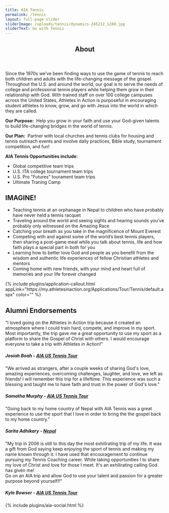 ```yaml
---
title: AIA Tennis
permalink: /tennis
layout: full-page-slider
sliderImage: /uploads/tennis/dynamics-245212_1280.jpg
sliderText: Go with Tennis
---
```

<div class="row">
<div class="container"><section class="section" id="about"><header class="section-header container text-center">
<h2 class="section-title first-color" data-title="About">About</h2>
</header></section>
</div></div>
<div class="row">
<div class=" span-12 cell">
<div class="container mb20"><p>Since the 1970s we’ve been finding ways to use the game of tennis to reach both children and adults with the life-changing message of the gospel. Throughout the U.S. and around the world, our goal is to serve the needs of college and professional tennis players while helping them grow in their relationship with God. With trained staff on over 100 college campuses across the United States, Athletes in Action is purposeful in encouraging student athletes to know, grow, and go with Jesus into the world in which they are called. &nbsp;</p>
<p><strong>Our Purpose:</strong>&nbsp; Help you grow in your faith and use your God-given talents to build life-changing bridges in the world of tennis.</p>
<p><strong>Our Plan:</strong> &nbsp;Partner with local churches and tennis clubs for housing and tennis outreach events and involve daily practices, Bible study, tournament competition, and fun!</p>
<p><strong>AIA Tennis Opportunities include:</strong></p>
<ul class="list-style list-disc">
<li>Global competitive team trips</li>
<li>U.S. ITA college tournament team trips</li>
<li>U.S. Pro "Futures" tourament team trips</li>
<li>Ultimate Traning Camp</li>
</ul>
</div>
<div class="mt20"><div class="bg-image pt40 pb40 pb60-xs overlay-container fullwidth" data-bgattach="/uploads/tennis/sports-216727_1280.jpg" style="background-image: url('/uploads/tennis/sports-216727_1280.jpg');">
<div class="overlay"></div>
<!-- end .overlay -->
<div class="mb20"></div>
<!-- space -->
<div class="container">
<div class="row">
<div class="col-md-8 col-md-push-2">
<h2 class="title text-center mb30">IMAGINE! <span class="light first-color"></span></h2>
<ul>
<li class="text-center"><span>Teaching tennis at an orphanage in Nepal to children who have probably have never held a tennis racquet</span></li>
<li class="text-center"><span><span>Traveling around the world and seeing sights and hearing sounds you’ve probably only witnessed on the Amazing Race</span></span></li>
<li class="text-center"><span>Catching your breath as you take in the magnificence of Mount Everest</span></li>
<li class="text-center"><span><span>Competing with and against some of the world’s best tennis players, then sharing a post-game meal while you talk about tennis, life and how faith plays a special part in both for you</span></span></li>
<li class="text-center"><span>Learning how to better love God and people as you benefit from the wisdom and authentic life experiences of fellow Christian athletes and mentors</span></li>
<li class="text-center"><span><span>Coming home with new friends, with your mind and heart full of memories and your life forever changed</span></span></li>
</ul>
<div class="mb20"></div>
<!-- End .col-md-4 --></div>
<!-- End .col-md-8 --></div>
<!-- End .row --></div>
<!-- End .container --></div>
<!-- End .bg-image -->
</div></div></div>
{% include plugins/application-callout.html appLink="https://my.athletesinaction.org/Applications/Tour/Tennis/default.aspx" color="" %}
<div class="row">
<div class=" span-12 cell">
<div class="container mt20"><h2 class="title text-center mb30">Alumni <span class="light first-color">Endorsements</span></h2>
<div class="row">
<div class="col-md-6">
<div class="testimonial wow zoomIn animated animated" style="visibility: visible; animation-name: zoomIn;">
<figure></figure>
<div class="testimonial-content">
<p>"I loved going on the Athletes in Action trip because it created an atmosphere where I could train hard, compete, and improve in my sport. Most importantly, the trip gave me a great opportunity to use my sport as a platform to share the Gospel of Christ with others. I would encourage everyone to take a trip with Athletes in Action!"</p>
<h5>Josiah Boah - <a href="#" title="AIA US Tennis Tour">AIA US Tennis Tour</a></h5>
</div>
<!-- End .testimonial-content --></div>
<!-- End .testimonial --></div>
<!-- End .col-md-6 -->
<div class="col-md-6">
<div class="testimonial reverse wow zoomIn animated animated" data-wow-delay="0.2s" style="visibility: visible; animation-delay: 0.2s; animation-name: zoomIn;">
<figure></figure>
<div class="testimonial-content">
<p>"We arrived as strangers, after a couple weeks of sharing God's love, amazing experiences, overcoming challenges, laughter, and love, we left as friends! I will remember this trip for a lifeftime. This experience was such a blessing and taught me to have faith and trust in the power of God's love."</p>
<h5>Samatha Murphy - <a href="#" title="AIA US Tennis Tour">AIA US Tennis Tour</a></h5>
</div>
<!-- End .testimonial-content --></div>
<!-- End .testimonial --></div>
<!-- End .col-md-6 --></div>
<!-- End .row -->
<div class="row">
<div class="col-md-6">
<div class="testimonial wow zoomIn animated animated" style="visibility: visible; animation-name: zoomIn;">
<figure></figure>
<div class="testimonial-content">
<p>"Going back to my home country of Nepal with AIA Tennis was a great experience to use the sport that I love in order to bring the the gospel back to my home country."</p>
<h5>Sarita Adhikary - <a href="#" title="Nepal">Nepal</a></h5>
</div>
<!-- End .testimonial-content --></div>
<!-- End .testimonial --></div>
<!-- End .col-md-6 -->
<div class="col-md-6">
<div class="testimonial reverse wow zoomIn animated animated" data-wow-delay="0.2s" style="visibility: visible; animation-delay: 0.2s; animation-name: zoomIn;">
<figure></figure>
<div class="testimonial-content">
<p>"My trip in 2006 is still to this day the most exhilirating trip of my life. It was a gift from God saying keep enjoying the sport of tennis and making my name known through it. I have used that encouragement to continue pursuing my Tennis Coaching career. While taking opportunities I to share my love of Christ and love for those I meet. It's an exhilirating calling God has given me! <br>Go on an AIA trip and allow God to use your talent and passion for a greater purpose beyond yourself!!"</p>
<h5>Kyle Bowser - <a href="#" title="AIA US Tennis Tour">AIA US Tennis Tour</a></h5>
</div>
<!-- End .testimonial-content --></div>
<!-- End .testimonial --></div>
<!-- End .col-md-6 --></div>
<!-- End .row -->
</div></div></div>
{% include plugins/aia-social.html %}